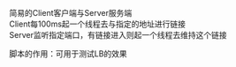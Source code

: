 简易的Client客户端与Server服务端  
Client每100ms起一个线程去与指定的地址进行链接  
Server监听指定端口，有链接进入则起一个线程去维持这个链接  
  
脚本的作用：可用于测试LB的效果